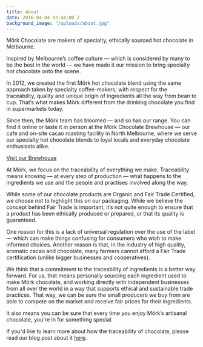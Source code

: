 ```yaml
---
title: About
date: 2016-04-04 03:44:00 Z
background_image: "/uploads/about.jpg"
---
```


Mörk Chocolate are makers of specialty, ethically sourced hot chocolate in Melbourne.

Inspired by Melbourne’s coffee culture ― which is considered by many to be the best in the world ― we have made it our mission to bring specialty hot chocolate onto the scene.

In 2012, we created the first Mörk hot chocolate blend using the same approach taken by specialty coffee-makers; with respect for the traceability, quality and unique origin of ingredients all the way from bean to cup. That’s what makes Mörk different from the drinking chocolate you find in supermarkets today.

Since then, the Mörk team has bloomed ― and so has our range. You can find it online or taste it in person at the Mörk Chocolate Brewhouse ― our cafe and on-site cacao roasting facility in North Melbourne, where we serve our specialty hot chocolate blends to loyal locals and everyday chocolate enthusiasts alike.

[Visit our Brewhouse](/find-us/)

At Mörk, we focus on the traceability of everything we make. Traceability means knowing ― at every step of production ― what happens to the ingredients we use and the people and practises involved along the way.

While some of our chocolate products are Organic and Fair Trade Certified, we choose not to highlight this on our packaging. While we believe the concept behind Fair Trade is important, it’s not quite enough to ensure that a product has been ethically produced or prepared, or that its quality is guaranteed.

One reason for this is a lack of universal regulation over the use of the label ― which can make things confusing for consumers who wish to make informed choices. Another reason is that, in the industry of high quality, aromatic cacao and chocolate, many farmers cannot afford a Fair Trade certification (unlike bigger businesses and cooperatives).

We think that a commitment to the traceability of ingredients is a better way forward. For us, that means personally sourcing each ingredient used to make Mörk chocolate, and working directly with independent businesses from all over the world in a way that supports ethical and sustainable trade practices. That way, we can be sure the small producers we buy from are able to compete on the market and receive fair prices for their ingredients.

It also means you can be sure that every time you enjoy Mörk’s artisanal chocolate, you're in for something special.

If you'd like to learn more about how the traceability of chocolate, please read our blog post about it [here](/news/traceability/).